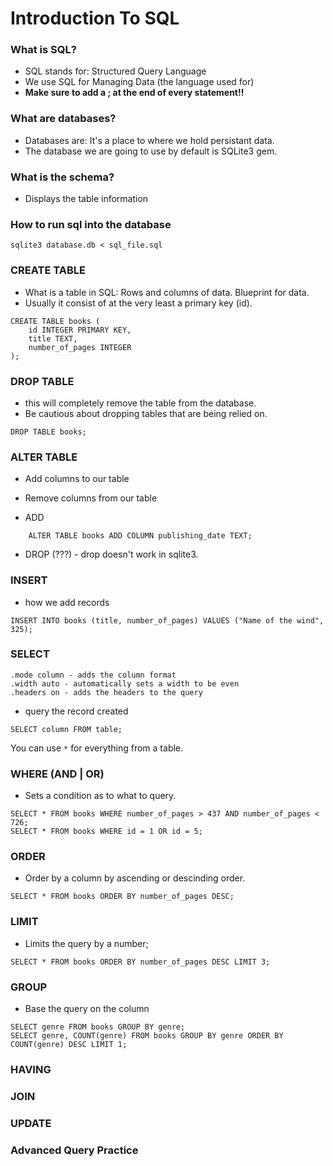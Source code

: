 # Introduction To SQL

### What is SQL?

- SQL stands for: Structured Query Language
- We use SQL for Managing Data (the language used for)
- **Make sure to add a ; at the end of every statement!!**

### What are databases?

- Databases are: It's a place to where we hold persistant data.
- The database we are going to use by default is SQLite3 gem.

### What is the schema?

- Displays the table information

### How to run sql into the database

```
sqlite3 database.db < sql_file.sql
```

### CREATE TABLE

- What is a table in SQL: Rows and columns of data. Blueprint for data.
- Usually it consist of at the very least a primary key (id).

```
CREATE TABLE books (
    id INTEGER PRIMARY KEY,
    title TEXT,
    number_of_pages INTEGER
);
```

### DROP TABLE

- this will completely remove the table from the database.
- Be cautious about dropping tables that are being relied on.

```
DROP TABLE books;
```

### ALTER TABLE

- Add columns to our table
- Remove columns from our table

- ADD

```
    ALTER TABLE books ADD COLUMN publishing_date TEXT;
```

- DROP (???) - drop doesn't work in sqlite3.

### INSERT

- how we add records

```
INSERT INTO books (title, number_of_pages) VALUES ("Name of the wind", 325);
```

### SELECT

```
.mode column - adds the column format
.width auto - automatically sets a width to be even
.headers on - adds the headers to the query
```

- query the record created

```
SELECT column FROM table;
```

You can use `*` for everything from a table.

### WHERE (AND | OR)

- Sets a condition as to what to query.

```
SELECT * FROM books WHERE number_of_pages > 437 AND number_of_pages < 726;
SELECT * FROM books WHERE id = 1 OR id = 5;
```

### ORDER

- Order by a column by ascending or descinding order.

```
SELECT * FROM books ORDER BY number_of_pages DESC;
```

### LIMIT

- Limits the query by a number;

```
SELECT * FROM books ORDER BY number_of_pages DESC LIMIT 3;
```

### GROUP

- Base the query on the column

```
SELECT genre FROM books GROUP BY genre;
SELECT genre, COUNT(genre) FROM books GROUP BY genre ORDER BY COUNT(genre) DESC LIMIT 1;
```

### HAVING

### JOIN

### UPDATE

### Advanced Query Practice
